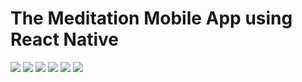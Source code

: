 # The Meditation Mobile App using React Native

![](/assets/images/mobile.jpg)
![](/assets/images/mobile3.jpg)
![](/assets/images/mobile2.jpg)
![](/assets/images/mobile4.jpg)
![](/assets/images/mobile5.jpg)
![](/assets/images/mobile6.jpg)





